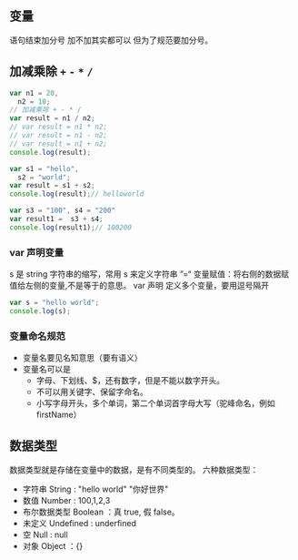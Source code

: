 ## 变量

语句结束加分号 加不加其实都可以 但为了规范要加分号。

## 加减乘除 `+` `-` `*` `/`

```js
var n1 = 20,
  n2 = 10;
// 加减乘除 + - * /
var result = n1 / n2;
// var result = n1 * n2;
// var result = n1 - n2;
// var result = n1 + n2;
console.log(result);
```

```js
var s1 = "hello",
  s2 = "world";
var result = s1 + s2;
console.log(result);// helloworld

var s3 = "100", s4 = "200"
var result1 =  s3 + s4;
console.log(result1);// 100200
```

### var 声明变量

s 是 string 字符串的缩写，常用 s 来定义字符串
”=“ 变量赋值：将右侧的数据赋值给左侧的变量,不是等于的意思。
var 声明 定义多个变量，要用逗号隔开

```js
var s = "hello world";
console.log(s);
```

### 变量命名规范

- 变量名要见名知意思（要有语义）
- 变量名可以是
  - 字母、下划线、$，还有数字，但是不能以数字开头。
  - 不可以用关键字、保留字命名。
  - 小写字母开头，多个单词，第二个单词首字母大写（驼峰命名，例如 firstName）

## 数据类型

数据类型就是存储在变量中的数据，是有不同类型的。
六种数据类型：

- 字符串 String : "hello world" "你好世界"
- 数值 Number : 100,1,2,3
- 布尔数据类型 Boolean ：真 true, 假 false。
- 未定义 Undefined : underfined
- 空 Null : null
- 对象 Object ：{}
